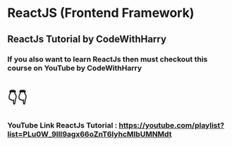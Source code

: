 # ReactJS (Frontend Framework)
## ReactJs Tutorial by CodeWithHarry 

### If you also want to learn ReactJs then must checkout this course on YouTube by CodeWithHarry
# 👇👇
### YouTube Link ReactJs Tutorial : https://youtube.com/playlist?list=PLu0W_9lII9agx66oZnT6IyhcMIbUMNMdt
